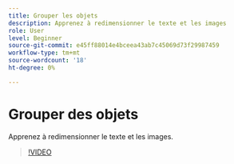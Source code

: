 ```yaml
---
title: Grouper les objets
description: Apprenez à redimensionner le texte et les images
role: User
level: Beginner
source-git-commit: e45ff88014e4bceea43ab7c45069d73f29987459
workflow-type: tm+mt
source-wordcount: '18'
ht-degree: 0%

---
```


# Grouper des objets

Apprenez à redimensionner le texte et les images.

>[!VIDEO](https://video.tv.adobe.com/v/3420212?quality=12&learn=on&hidetitle=true)
